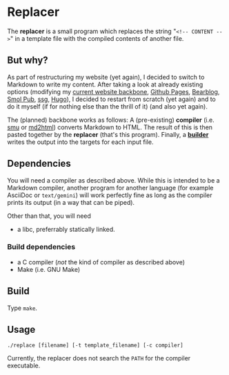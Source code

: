 # Replacer

The **replacer** is a small program which replaces the string "`<!-- CONTENT -->`" in a template file with the compiled contents of another file.

## But why?

As part of restructuring my website (yet again), I decided to switch to Markdown to write my content. After taking a look at already existing options (modifying my [current website backbone](https://www.nmke.de/index.php), [Github Pages](https://github.com/pages), [Bearblog](https://bearblog.dev), [Smol Pub](http://smol.pub), [ssg](https://romanzolotarev.com/ssg.html), [Hugo](https://gohugo.io/)), I decided to restart from scratch (yet again) and to do it myself (if for nothing else than the thrill of it) (and also yet again).

The (planned) backbone works as follows: A (pre-existing) **compiler** (i.e. [smu](https://github.com/karlb/smu) or [md2html](https://github.com/md4c/md4c)) converts Markdown to HTML. The result of this is then pasted together by the **replacer** (that's this program). Finally, a [**builder**](https://github.com/nmke-de/builder) writes the output into the targets for each input file.

## Dependencies

You will need a compiler as described above. While this is intended to be a Markdown compiler, another program for another language (for example AsciiDoc or `text/gemini`) will work perfectly fine as long as the compiler prints its output (in a way that can be piped).

Other than that, you will need

- a libc, preferrably statically linked.

### Build dependencies

- a C compiler (*not* the kind of compiler as described above)
- Make (i.e. GNU Make)

## Build

Type `make`.

## Usage

`./replace [filename] [-t template_filename] [-c compiler]`

Currently, the replacer does not search the `PATH` for the compiler executable.
